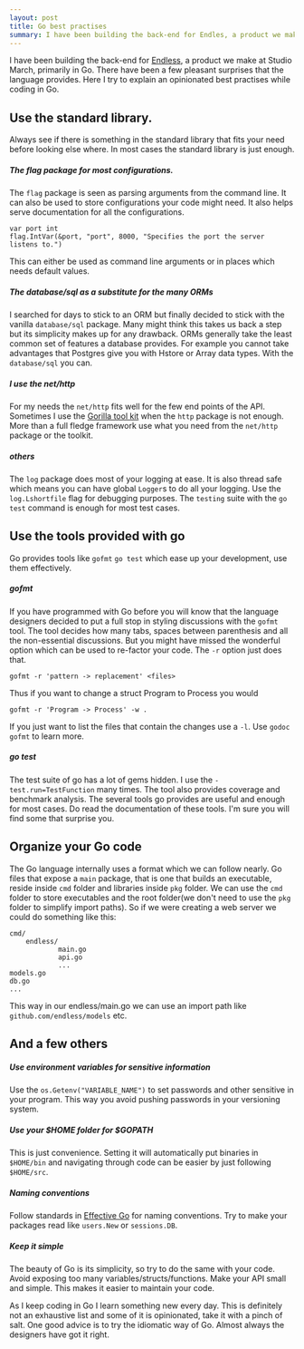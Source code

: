 ```yaml
---
layout: post
title: Go best practises
summary: I have been building the back-end for Endles, a product we make at Studio March, primarily in Go. There have been a few pleasant surprises that the language provides. Here I try to explain an opinionated best practises while coding in Go.
---
```



I have been building the back-end for [Endless](http://studiomarch.com/endless/), a product we make at Studio March, primarily in Go. There have been a few pleasant surprises that the language provides. Here I try to explain an opinionated best practises while coding in Go.


## Use the standard library.

Always see if there is something in the standard library that fits your need before looking else where. In most cases the standard library is just enough.

##### The flag package for most configurations.
The `flag` package is  seen as parsing arguments from the command line. It can also be used to store configurations your code might need. It also helps serve documentation for all the configurations.

    var port int
    flag.IntVar(&port, "port", 8000, "Specifies the port the server listens to.")

This can either be used as command line arguments or in places which needs default values.

##### The database/sql as a substitute for the many ORMs
I searched for days to stick to an ORM but finally decided to stick with the vanilla `database/sql` package. Many might think this takes us back a step but its simplicity makes up for any drawback. ORMs generally take the least common set of features a database provides. For example you cannot take advantages that Postgres give you with Hstore or Array data types. With the `database/sql` you can.

##### I use the net/http
For my needs the `net/http` fits  well for the few end points of the API. Sometimes I use the [Gorilla tool kit](http://gorillatoolkit.org/) when the `http` package is not enough. More than a full fledge framework use what you need from the `net/http` package or the toolkit.

##### others
The `log` package does most of your logging at ease. It is also thread safe which means you can have global `Logger`s to do all your logging. Use the `log.Lshortfile` flag for debugging purposes. The `testing` suite with the `go test` command is enough for most test cases.


## Use the tools provided with go

Go provides tools like `gofmt` `go test` which ease up your development, use them effectively.

##### gofmt
If you have programmed with Go before you will know that the language designers decided to put a full stop in styling discussions with the `gofmt` tool. The tool decides how many tabs, spaces between parenthesis and all the non-essential discussions. But you might have missed the wonderful option which can be used to re-factor your code. The `-r` option just does that. 

    gofmt -r 'pattern -> replacement' <files>
    
Thus if you want to change a struct Program to Process you would

    gofmt -r 'Program -> Process' -w .
    
If you just want to list the files that contain the changes use a `-l`. Use `godoc gofmt` to learn more.


##### go test
The test suite of go has a lot of gems hidden. I use the `-test.run=TestFunction` many times. The tool also provides coverage and benchmark analysis. The several tools go provides are useful and enough for most cases. Do read the documentation of these tools. I'm sure you will find some that surprise you. 

## Organize your Go code
The Go language internally uses a format which we can follow nearly. Go files that expose a `main` package, that is one that builds an executable, reside inside `cmd` folder and libraries inside `pkg` folder. We can use the `cmd` folder to store executables and the root folder(we don't need to use the `pkg` folder to simplify import paths). So if we were creating a web server we could do something like this:

    cmd/
        endless/
                main.go
                api.go
                ...
    models.go
    db.go
    ...
    
This way in our endless/main.go we can use an import path like `github.com/endless/models` etc.


## And a few others

##### Use environment variables for sensitive information
Use the `os.Getenv("VARIABLE_NAME")` to set passwords and other sensitive in your program. This way you avoid pushing passwords in your versioning system.

##### Use your $HOME folder for $GOPATH
This is just convenience. Setting it will automatically put binaries in `$HOME/bin` and navigating through code can be easier by just following `$HOME/src`.

##### Naming conventions
Follow standards in [Effective Go](https://golang.org/doc/effective_go.html#names) for naming conventions. Try to make your packages read like `users.New` or `sessions.DB`.

##### Keep it simple
The beauty of Go is its simplicity, so try to do the same with your code. Avoid exposing too many variables/structs/functions. Make your API small and simple. This makes it easier to maintain your code.


As I keep coding in Go I learn something new every day. This is definitely not an exhaustive list and some of it is opinionated, take it with a pinch of salt. One good advice is to try the idiomatic way of Go. Almost always the designers have got it right. 
    